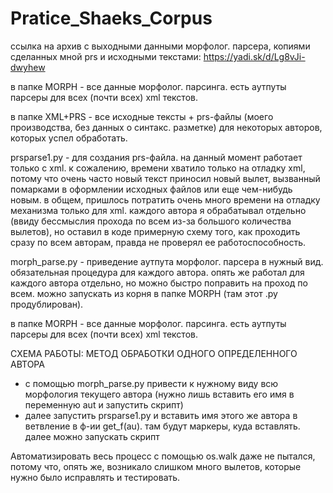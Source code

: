 # Pratice_Shaeks_Corpus
ссылка на архив с выходными данными морфолог. парсера, копиями сделанных мной prs и исходными текстами:
https://yadi.sk/d/Lg8vJi-dwyhew

в папке MORPH - все данные морфолог. парсинга. есть аутпуты парсеры для всех (почти всех) xml текстов. 

в папке XML+PRS - все исходные тексты + prs-файлы (моего производства, без данных о синтакс. разметке) для некоторых авторов, которых успел обработать.

prsparse1.py - для создания prs-файла. на данный момент работает только с xml. к сожалению, времени хватило только на отладку xml, потому что очень часто новый текст приносил новый вылет, вызванный помарками в оформлении исходных файлов или еще чем-нибудь новым. в общем, пришлось потратить очень много времени на отладку механизма только для xml. каждого автора я обрабатывал отдельно (ввиду бессмыслия прохода по всем из-за большого количества вылетов), но оставил в коде примерную схему того, как проходить сразу по всем авторам, правда не проверял ее работоспособность.

morph_parse.py - приведение аутпута морфолог. парсера в нужный вид. обязательная процедура для каждого автора. опять же работал для каждого автора отдельно, но можно быстро поправить на проход по всем. можно запускать из корня в папке MORPH (там этот .py продублирован).
 
в папке MORPH - все данные морфолог. парсинга. есть аутпуты парсеры для всех (почти всех) xml текстов. 

СХЕМА РАБОТЫ: МЕТОД ОБРАБОТКИ ОДНОГО ОПРЕДЕЛЕННОГО АВТОРА
- с помощью morph_parse.py привести к нужному виду всю морфология текущего автора (нужно лишь вставить его имя в переменную aut и запустить скрипт)
- далее запустить prsparse1.py и вставить имя этого же автора в ветвление в ф-ии get_f(au). там будут маркеры, куда вставлять. далее можно запускать скрипт

Автоматизировать весь процесс с помощью os.walk даже не пытался, потому что, опять же, возникало слишком много вылетов, которые нужно было исправлять и тестировать.
